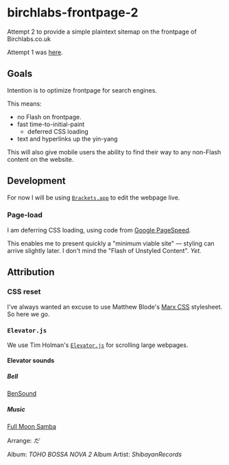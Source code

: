 # birchlabs-frontpage-2
Attempt 2 to provide a simple plaintext sitemap on the frontpage of Birchlabs.co.uk

Attempt 1 was [here](https://github.com/Birch-san/birchlabs-frontpage).

## Goals

Intention is to optimize frontpage for search engines.

This means:
- no Flash on frontpage.
- fast time-to-initial-paint
  - deferred CSS loading
- text and hyperlinks up the yin-yang

This will also give mobile users the ability to find their way to any non-Flash content on the website.

## Development

For now I will be using [`Brackets.app`](http://brackets.io/) to edit the webpage live.

### Page-load

I am deferring CSS loading, using code from [Google PageSpeed](https://developers.google.com/speed/docs/insights/OptimizeCSSDelivery#example).

This enables me to present quickly a "minimum viable site" — styling can arrive slightly later. I don't mind the "Flash of Unstyled Content". _Yet._

## Attribution

### CSS reset
I've always wanted an excuse to use Matthew Blode's [Marx CSS](https://github.com/mblode/marx) stylesheet. So here we go.

### `Elevator.js`
We use Tim Holman's [`Elevator.js`](https://github.com/tholman/elevator.js) for scrolling large webpages.

#### Elevator sounds

##### Bell
[BenSound](http://www.bensound.com/)

##### Music
[Full Moon Samba](http://homepage3.nifty.com/shibayan/stal1301/)

Arrange: _だ_

Album: _TOHO BOSSA NOVA 2_
Album Artist: _ShibayanRecords_